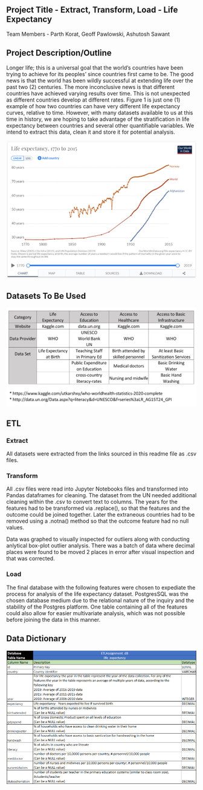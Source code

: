 ## Project Title - Extract, Transform, Load - Life Expectancy 

Team Members - Parth Korat, Geoff Pawlowski, Ashutosh Sawant

## Project Description/Outline

Longer life; this is a universal goal that the world’s countries have been trying to achieve for its peoples’ since countries first came to be.  The good news is that the world has been wildly successful at extending life over the past two (2) centuries.  The more inconclusive news is that different countries have achieved varying results over time.  This is not unexpected as different countries develop at different rates.  Figure 1 is just one (1) example of how two countries can have very different life expectancy curves, relative to time.  However, with many datasets available to us at this time in history, we are hoping to take advantage of the stratification in life expectancy between countries and several other quantifiable variables.  We intend to extract this data, clean it and store it for potential analysis.  




![Life Expectancy](Images/LE.png)




## Datasets To Be Used





![Datasets](Images/Datasources.PNG)

## ETL

### Extract

All datasets were extracted from the links sourced in this readme file as .csv files.  

### Transform  

All .csv files were read into Jupyter Notebooks files and transformed into Pandas dataframes for cleaning.  The dataset from the UN needed additional cleaning within the .csv to convert text to columns. The years for the features had to be transformed via .replace(), so that the features and the outcome could be joined together. Later the extraneous countries had to be removed using a .notna() method so that the outcome feature had no null values. 

Data was graphed to visually inspected for outliers along with conducting anlytical box-plot outlier analysis.  There was a batch of data where decimal places were found to be moved 2 places in error after visual inspection and that was corrected.  

### Load

The final database with the following features were chosen to expediate the process for analysis of the life expectancy dataset.  PostgresSQL was the chosen database medium due to the relational nature of the inquiry and the stability of the Postgres platform.  One table containing all of the features could also allow for easier multivariate analysis, which was not possible before joining the data in this manner.    


## Data Dictionary

![Table Structure](Images/PostgreSQL_Table_Structure2.png)




